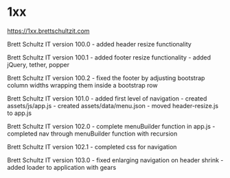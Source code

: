 # 1xx

https://1xx.brettschultzit.com

Brett Schultz IT version 100.0
	- added header resize functionality

Brett Schultz IT version 100.1
	- added footer resize functionality
	- added jQuery, tether, popper

Brett Schultz IT version 100.2
	- fixed the footer by adjusting bootstrap column widths wrapping them inside a bootstrap row

Brett Schultz IT version 101.0
	- added first level of navigation
	- created assets/js/app.js
	- created assets/data/menu.json
	- moved header-resize.js to app.js

Brett Schultz IT version 102.0
	- complete menuBuilder function in app.js
	- completed nav through menuBuilder function with recursion

Brett Schultz IT version 102.1
	- completed css for navigation

Brett Schultz IT version 103.0
	- fixed enlarging navigation on header shrink
	- added loader to application with gears